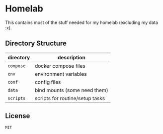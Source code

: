 # Homelab
This contains most of the stuff needed for my homelab (excluding my data :x).

## Directory Structure
| directory | description                     |
|-----------|---------------------------------|
| `compose` | docker compose files            |
| `env`     | environment variables           |
| `conf`    | config files                    |
| `data`    | bind mounts (some need them)    |
| `scripts` | scripts for routine/setup tasks |

## License
`MIT`